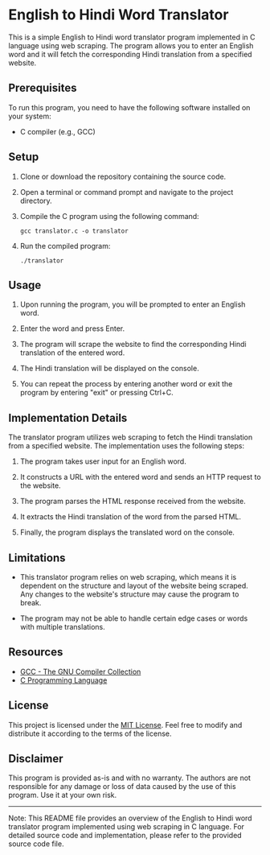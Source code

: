  # English to Hindi Word Translator

This is a simple English to Hindi word translator program implemented in C language using web scraping. The program allows you to enter an English word and it will fetch the corresponding Hindi translation from a specified website.

## Prerequisites

To run this program, you need to have the following software installed on your system: 

- C compiler (e.g., GCC)

## Setup

1. Clone or download the repository containing the source code.

2. Open a terminal or command prompt and navigate to the project directory.

3. Compile the C program using the following command:

   ```
   gcc translator.c -o translator
   ```

4. Run the compiled program:

   ```
   ./translator
   ```

## Usage

1. Upon running the program, you will be prompted to enter an English word.

2. Enter the word and press Enter.

3. The program will scrape the website to find the corresponding Hindi translation of the entered word.

4. The Hindi translation will be displayed on the console.

5. You can repeat the process by entering another word or exit the program by entering "exit" or pressing Ctrl+C.

## Implementation Details

The translator program utilizes web scraping to fetch the Hindi translation from a specified website. The implementation uses the following steps:

1. The program takes user input for an English word.

2. It constructs a URL with the entered word and sends an HTTP request to the website.

3. The program parses the HTML response received from the website.

4. It extracts the Hindi translation of the word from the parsed HTML.

5. Finally, the program displays the translated word on the console.

## Limitations

- This translator program relies on web scraping, which means it is dependent on the structure and layout of the website being scraped. Any changes to the website's structure may cause the program to break.

- The program may not be able to handle certain edge cases or words with multiple translations.

## Resources

- [GCC - The GNU Compiler Collection](https://gcc.gnu.org/)
- [C Programming Language](https://en.wikipedia.org/wiki/C_(programming_language))

## License

This project is licensed under the [MIT License](LICENSE). Feel free to modify and distribute it according to the terms of the license.

## Disclaimer

This program is provided as-is and with no warranty. The authors are not responsible for any damage or loss of data caused by the use of this program. Use it at your own risk.

---

Note: This README file provides an overview of the English to Hindi word translator program implemented using web scraping in C language. For detailed source code and implementation, please refer to the provided source code file.
